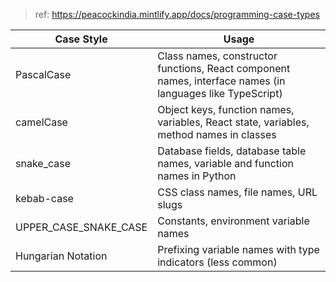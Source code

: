 > ref: https://peacockindia.mintlify.app/docs/programming-case-types

| Case Style            | Usage                                                                                                     |
| --------------------- | --------------------------------------------------------------------------------------------------------- |
| PascalCase            | Class names, constructor functions, React component names, interface names (in languages like TypeScript) |
| camelCase             | Object keys, function names, variables, React state, variables, method names in classes                   |
| snake_case            | Database fields, database table names, variable and function names in Python                              |
| kebab-case            | CSS class names, file names, URL slugs                                                                    |
| UPPER_CASE_SNAKE_CASE | Constants, environment variable names                                                                     |
| Hungarian Notation    | Prefixing variable names with type indicators (less common)                                               |
